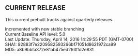 ## CURRENT RELEASE
This current prebuilt tracks against quarterly releases.

Incremented with new stable branching <br />
Current Baseline API level: 5.0 <br />
Last Update: Thursday, April 14, 2016 14:29:55 PDT (GMT-0700) <br />
SHA1: 92883f7e2209582593266bf71051d8621972ca99 <br />
MD5: a8b9bbfa372e81ab475ed293ffd2e831 <br />
